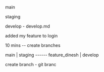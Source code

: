 main 



staging 



develop    - develop.md

added my feature to login 

10 mins -- 
create branches 

main
  |
staging    ------ feature_dinesh
  |
develop  
  
create branch - git branc


